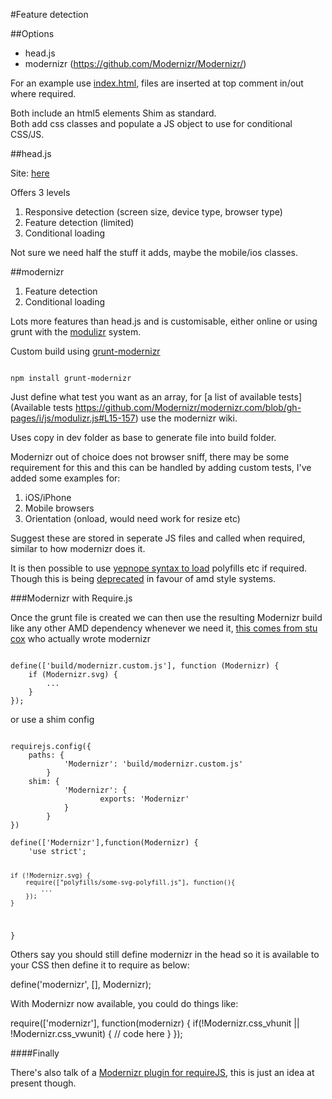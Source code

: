 #Feature detection

##Options

* head.js
* modernizr (https://github.com/Modernizr/Modernizr/)

For an example use [index.html](index.html), files are inserted at top comment in/out where required.

Both include an html5 elements Shim as standard.  
Both add css classes and populate a JS object to use for conditional CSS/JS.

##head.js 

Site: [here](http://headjs.com/)  

Offers 3 levels

1. Responsive detection (screen size, device type, browser type)   
2. Feature detection (limited)  
3. Conditional loading  

Not sure we need half the stuff it adds, maybe the mobile/ios classes.


##modernizr

1. Feature detection 
2. Conditional loading

Lots more features than head.js and is customisable, either online or using grunt with the [modulizr](https://github.com/spredfast/modernizr/tree/master/modulizr) system.

Custom build using [grunt-modernizr](https://www.npmjs.com/package/grunt-modernizr)

<code>
npm install grunt-modernizr
</code>

Just define what test you want as an array, for [a list of available tests](Available tests https://github.com/Modernizr/modernizr.com/blob/gh-pages/i/js/modulizr.js#L15-157) use the modernizr wiki.

Uses copy in dev folder as base to generate file into build folder.

Modernizr out of choice does not browser sniff, there may be some requirement for this and this can be handled by adding custom tests, I've added some examples for:

1. iOS/iPhone  
2. Mobile browsers 
3. Orientation (onload, would need work for resize etc)  

Suggest these are stored in seperate JS files and called when required, similar to how modernizr does it.

It is then possible to use [yepnope syntax to load](http://modernizr.com/docs/#load) polyfills etc if required. Though this is being [deprecated](https://github.com/SlexAxton/yepnope.js#deprecation-notice) in favour of amd style systems.

###Modernizr with Require.js

Once the grunt file is created we can then use the resulting Modernizr build like any other AMD dependency whenever we need it, [this comes from stu cox](https://github.com/Modernizr/Modernizr/issues/1017) who actually wrote modernizr

<code>
define(['build/modernizr.custom.js'], function (Modernizr) {
    if (Modernizr.svg) {
        ...
    }
});
</code>

or use a shim config

<code>
requirejs.config({
	paths: {  
        	'Modernizr': 'build/modernizr.custom.js'  
    	}  
	shim: {  
        	'Modernizr': {  
            		exports: 'Modernizr'  
        	}  
    	}  
})  
</code>

<code>
define(['Modernizr'],function(Modernizr) {
    'use strict';
    
    if (!Modernizr.svg) {
        require(["polyfills/some-svg-polyfill.js"], function(){
            ...
        });  
    }
}
</code>

Others say you should still define modernizr in the head so it is available to your CSS then define it to require as below:

define('modernizr', [], Modernizr);

With Modernizr now available, you could do things like:

require(['modernizr'], function(modernizr) {
  if(!Modernizr.css_vhunit || !Modernizr.css_vwunit) {
    // code here
  }
});

####Finally

There's also talk of a [Modernizr plugin for requireJS](https://github.com/stucox/require-modernizr), this is just an idea at present though.
